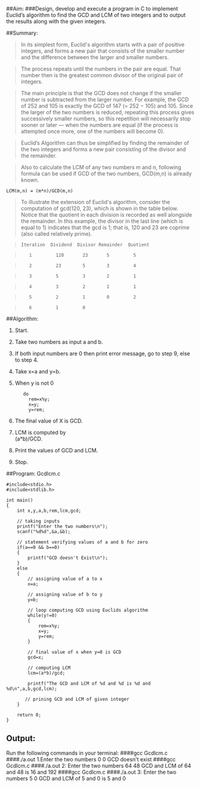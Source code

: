 ##Aim:
###Design, develop and execute a program in C to implement Euclid’s algorithm to find the GCD and LCM of two integers and to output  the results along with the given integers.

##Summary:
>In its simplest form, Euclid's algorithm starts with a pair of positive integers, and forms a new pair that consists of the smaller number and the difference between the larger and smaller numbers. 

> The process repeats until the numbers in the pair are equal. That number then is the greatest common divisor of the original pair of integers.

>The main principle is that the GCD does not change if the smaller number is subtracted from the larger number. For example, the GCD of 252 and 105 is exactly the GCD of 147 (= 252 − 105) and 105. Since the larger of the two numbers is reduced, repeating this process gives successively smaller numbers, so this repetition will necessarily stop sooner or later — when the numbers are equal (if the process is attempted once more, one of the numbers will become 0).

>Euclid’s Algorithm can thus be simplified by finding the remainder of the two integers and forms a new pair consisting of the divisor and the remainder. 

>Also to calculate the LCM of any two numbers m and n, following formula can be used if GCD of the two numbers, GCD(m,n) is already known.
<pre><code>LCM(m,n) = (m*n)/GCD(m,n)</code></pre>

>To illustrate the extension of Euclid's algorithm, consider the computation of gcd(120, 23), which is shown in the table below. Notice that the quotient in each division is recorded as well alongside the remainder. In this example, the divisor in the last  line (which is equal to 1) indicates that the gcd is 1; that is, 120 and 23 are coprime (also called relatively prime).

>     Iteration  Dividend  Divisor Remainder  Quotient

>        1         120       23       5         5

>        2         23        5        3         4

>        3         5         3        2         1

>        4         3         2        1         1

>        5         2         1        0         2

>        6         1         0


##Algorithm:
1.  Start.
2.  Take two numbers as input a and b.
3.  If both input numbers are 0 then print error message, go to step 9, else to step 4.
4.  Take x=a and y=b. 
5.  When y is not 0
		
           do   
	         rem=x%y;
             x=y;             
             y=rem;

6.  The final value of X is GCD.
7.  LCM is computed by    
           (a*b)/GCD.
8.  Print the values of GCD and LCM.
9.  Stop.

##Program: Gcdlcm.c
	
	#include<stdio.h>
	#include<stdlib.h>
	
	int main()
	{
		int x,y,a,b,rem,lcm,gcd;
		
		// taking inputs
		printf("Enter the two numbers\n");
		scanf("%d%d",&a,&b);  
		
		// statement verifying values of a and b for zero
      	if(a==0 && b==0) 
		{
			printf("GCD doesn't Exist\n");
		}
		else
		{
            // assigning value of a to x		  
			x=a; 
			
			// assigning value of b to y
			y=b; 
		
		    // loop computing GCD using Euclids algorithm      
     		while(y!=0)  
		    {
			    rem=x%y;
			    x=y;
			    y=rem;
		    }
		
		    // final value of x when y=0 is GCD
		    gcd=x;  

            // computing LCM
     		lcm=(a*b)/gcd; 

     	    printf("The GCD and LCM of %d and %d is %d and %d\n",a,b,gcd,lcm);
           
           // prining GCD and LCM of given integer
		}
		
		return 0;
	}

## Output:

Run the following commands in your terminal:
####gcc Gcdlcm.c
####./a.out
     1.Enter the two numbers
       0 0
       GCD doesn't exist
####gcc Gcdlcm.c
####./a.out
    2: Enter the two numbers
       64   48
       GCD and LCM of 64 and 48 is 16 and 192
####gcc Gcdlcm.c
####./a.out
    3: Enter the two numbers
       5   0
       GCD and LCM of 5 and 0 is 5 and 0
